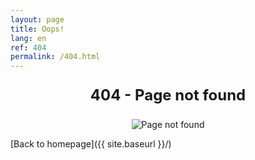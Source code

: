 ```yaml
---
layout: page
title: Oops!
lang: en
ref: 404
permalink: /404.html
---
```


<p style="text-align: center; font-weight: bold; font-size: 24px;">
404 - Page not found
</p>

<p style="text-align: center;">
  <img src="https://rabbit-world.github.io/euro-agency/assets/images/rabbit-hole.gif" alt="Page not found" style="max-width: 100%; height: auto;">
</p>

[Back to homepage]({{ site.baseurl }}/)